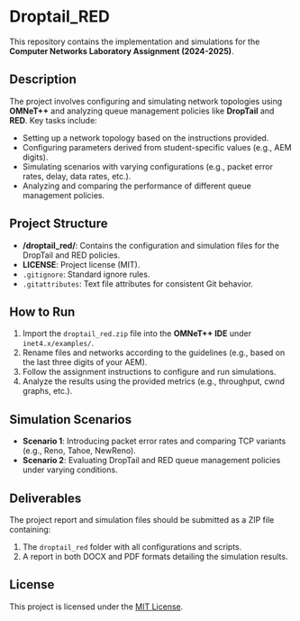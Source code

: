 # Droptail_RED

This repository contains the implementation and simulations for the **Computer Networks Laboratory Assignment (2024-2025)**.

## Description

The project involves configuring and simulating network topologies using **OMNeT++** and analyzing queue management policies like **DropTail** and **RED**. Key tasks include:

- Setting up a network topology based on the instructions provided.
- Configuring parameters derived from student-specific values (e.g., AEM digits).
- Simulating scenarios with varying configurations (e.g., packet error rates, delay, data rates, etc.).
- Analyzing and comparing the performance of different queue management policies.

## Project Structure

- **/droptail_red/**: Contains the configuration and simulation files for the DropTail and RED policies.
- **LICENSE**: Project license (MIT).
- `.gitignore`: Standard ignore rules.
- `.gitattributes`: Text file attributes for consistent Git behavior.

## How to Run

1. Import the `droptail_red.zip` file into the **OMNeT++ IDE** under `inet4.x/examples/`.
2. Rename files and networks according to the guidelines (e.g., based on the last three digits of your AEM).
3. Follow the assignment instructions to configure and run simulations.
4. Analyze the results using the provided metrics (e.g., throughput, cwnd graphs, etc.).

## Simulation Scenarios

- **Scenario 1**: Introducing packet error rates and comparing TCP variants (e.g., Reno, Tahoe, NewReno).
- **Scenario 2**: Evaluating DropTail and RED queue management policies under varying conditions.

## Deliverables

The project report and simulation files should be submitted as a ZIP file containing:
1. The `droptail_red` folder with all configurations and scripts.
2. A report in both DOCX and PDF formats detailing the simulation results.

## License

This project is licensed under the [MIT License](LICENSE).
